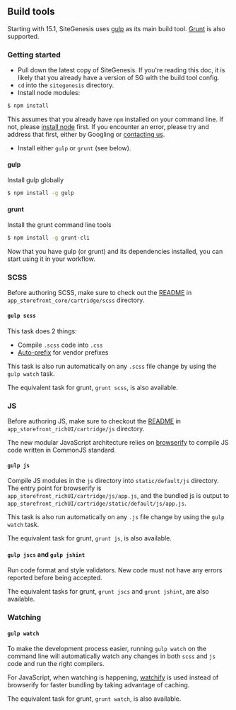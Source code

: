 ## Build tools
Starting with 15.1, SiteGenesis uses [gulp](http://gulpjs.com) as its main build tool. [Grunt](http://gruntjs.com) is also supported.

### Getting started
- Pull down the latest copy of SiteGenesis. If you're reading this doc, it is likely that you already have a version of SG with the build tool config.
- `cd` into the `sitegenesis` directory.
- Install node modules:
```sh
$ npm install
```
This assumes that you already have `npm` installed on your command line. If not, please [install node](http://nodejs.org/download/) first.
If you encounter an error, please try and address that first, either by Googling or [contacting us](mailto:tnguyen@demandware.com).
- Install either `gulp` or `grunt` (see below).

#### gulp
Install gulp globally
```sh
$ npm install -g gulp
```

#### grunt
Install the grunt command line tools
```sh
$ npm install -g grunt-cli
```

Now that you have gulp (or grunt) and its dependencies installed, you can start using it in your workflow.


### SCSS
Before authoring SCSS, make sure to check out the [README](https://bitbucket.org/demandware/sitegenesis/src/1b69dfe0af175b1690a21b15fc16a40aa345775c/app_storefront_core/cartridge/scss/README.md?at=master) in `app_storefront_core/cartridge/scss` directory.

#### `gulp scss`
This task does 2 things:
- Compile `.scss` code into `.css`
- [Auto-prefix](https://github.com/ai/autoprefixer) for vendor prefixes

This task is also run automatically on any `.scss` file change by using the `gulp watch` task.

The equivalent task for grunt, `grunt scss`, is also available.

### JS
Before authoring JS, make sure to checkout the [README](https://bitbucket.org/demandware/sitegenesis/src/1b69dfe0af175b1690a21b15fc16a40aa345775c/app_storefront_richUI/cartridge/js/README.md?at=master) in `app_storefront_richUI/cartridge/js` directory.

The new modular JavaScript architecture relies on [browserify](https://github.com/substack/node-browserify) to compile JS code written in CommonJS standard.

#### `gulp js`

Compile JS modules in the `js` directory into `static/default/js` directory. The entry point for browserify is `app_storefront_richUI/cartridge/js/app.js`, and the bundled js is output to `app_storefront_richUI/cartridge/static/default/js/app.js`.

This task is also run automatically on any `.js` file change by using the `gulp watch` task.

The equivalent task for grunt, `grunt js`, is also available.

#### `gulp jscs` and `gulp jshint`
Run code format and style validators. New code must not have any errors reported before being accepted.

The equivalent tasks for grunt, `grunt jscs` and `grunt jshint`, are also available.

### Watching
#### `gulp watch`
To make the development process easier, running `gulp watch` on the command line will automatically watch any changes in both `scss` and `js` code and run the right compilers.

For JavaScript, when watching is happening, [watchify](https://github.com/substack/watchify) is used instead of browserify for faster bundling by taking advantage of caching.

The equivalent task for grunt, `grunt watch`, is also available.
